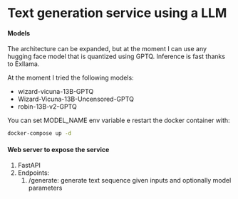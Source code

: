 # Text generation service using a LLM

#### Models

The architecture can be expanded, but at the moment I can use any hugging face model that is quantized using GPTQ. Inference is fast thanks to Exllama.

At the moment I tried the following models:

* wizard-vicuna-13B-GPTQ
* Wizard-Vicuna-13B-Uncensored-GPTQ
* robin-13B-v2-GPTQ

You can set MODEL_NAME env variable e restart the docker container with:

```bash
docker-compose up -d
```

#### Web server to expose the service

1. FastAPI
2. Endpoints:
   1. /generate: generate text sequence given inputs and optionally model parameters
